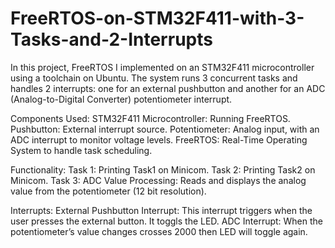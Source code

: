 # FreeRTOS-on-STM32F411-with-3-Tasks-and-2-Interrupts

In this project, FreeRTOS I implemented on an STM32F411 microcontroller using a toolchain on Ubuntu. The system runs 3 concurrent tasks and handles 2 interrupts: one for an external pushbutton and another for an ADC (Analog-to-Digital Converter) potentiometer interrupt.

Components Used:
STM32F411 Microcontroller: Running FreeRTOS.
Pushbutton: External interrupt source.
Potentiometer: Analog input, with an ADC interrupt to monitor voltage levels.
FreeRTOS: Real-Time Operating System to handle task scheduling.

Functionality:
Task 1:
Printing Task1 on Minicom.
Task 2:
Printing Task2 on Minicom.
Task 3:
ADC Value Processing: Reads and displays the analog value from the potentiometer (12 bit resolution).

Interrupts:
External Pushbutton Interrupt:
This interrupt triggers when the user presses the external button. It toggls the LED.
ADC Interrupt:
When the potentiometer’s value changes crosses 2000 then LED will toggle again.
